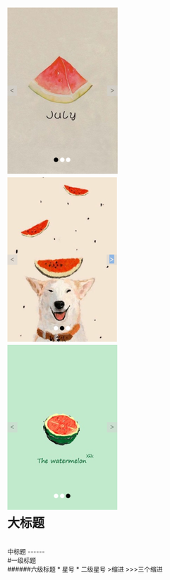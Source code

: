 ![图片1没显示吗？](/readme-pics/1.png)
![图片2没显示吗？](/readme-pics/2.png)
![图片3没显示吗？](/readme-pics/3.png)<br>
大标题
=
<br>
中标题
------
<br>
#一级标题
<br>
######六级标题
* 星号
  * 二级星号
>缩进
>>>三个缩进
